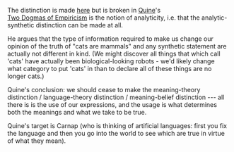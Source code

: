 The distinction is made 
[here](/docs/phil/distinctions/made/analytic_synthetic.qmd)
but is broken in [Quine](/docs/phil/people/quine/index.qmd)'s  
[Two Dogmas of Empiricism](/docs/phil/works/two_dogmas/index.qmd)
is the notion of analyticity, 
i.e. that the analytic-synthetic distinction can be made at all.

He argues that the type of information required to make us change our opinion of 
the truth of "cats are mammals" and any synthetic statement are actually not 
different in kind. (We might discover all things that which call 'cats' have 
actually been biological-looking robots - we'd likely change what category to 
put 'cats' in than to declare all of these things are no longer cats.)

Quine's conclusion: we should cease to make the meaning-theory distinction / 
language-theory distinction / meaning-belief distinction --- all there is is the 
use of our expressions, and the usage is what determines both the meanings and 
what we take to be true.

Quine's target is Carnap (who is thinking of artificial languages: first you fix 
the language and then you go into the world to see which are true in virtue of 
what they mean).